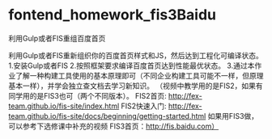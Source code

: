 # fontend_homework_fis3Baidu
利用Gulp或者FIS重组百度首页

利用Gulp或者FIS重新组织你的百度首页样式和JS，然后达到工程化可编译状态。
1.安装Gulp或者FIS
2.按照框架要求编译百度首页达到性能最优状态。
3.通过本作业了解一种构建工具使用的基本原理即可（不同企业构建工具可能不一样，但原理基本一样），并学会独立查文档去学习新知识。
（视频中教学用的是FIS2，如果有同学用的是FIS3也可（两个不同版本）。
FIS2首页: http://fex-team.github.io/fis-site/index.html
FIS2快速入门: http://fex-team.github.io/fis-site/docs/beginning/getting-started.html 
如果用FIS3做，可以参考下选修课中补充的视频
FIS3首页：http://fis.baidu.com）
